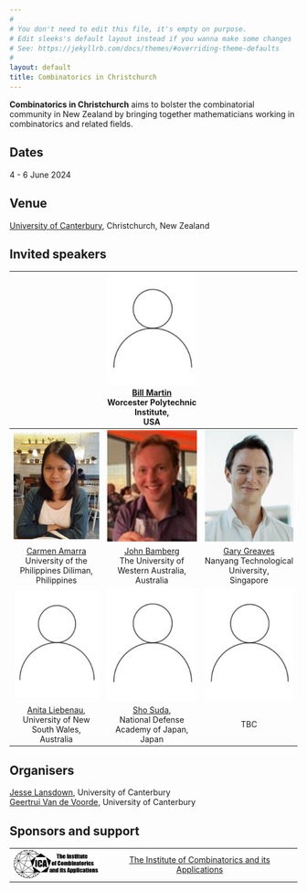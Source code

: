```yaml
---
#
# You don't need to edit this file, it's empty on purpose.
# Edit sleeks's default layout instead if you wanna make some changes
# See: https://jekyllrb.com/docs/themes/#overriding-theme-defaults
#
layout: default
title: Combinatorics in Christchurch
---
```

**Combinatorics in Christchurch** aims to bolster the combinatorial community in New Zealand by bringing together mathematicians working in combinatorics and related fields.

## Dates
4 - 6 June 2024

## Venue
[University of Canterbury](https://www.canterbury.ac.nz/), Christchurch, New Zealand

## Invited speakers

|  | <img src="JL_placeholderCroppedResized.jpg"> <br> [Bill Martin](https://www.wpi.edu/people/faculty/martin) <br> Worcester Polytechnic Institute, <br> USA | |
|:--:|:--:|:--:|
|  <img src="CarmenCroppedResized.jpg"> | <img src="JohnCroppedResized.jpg">  | <img src="GaryGreavesCroppedResized.jpg">  |
| [Carmen Amarra](https://math.upd.edu.ph/faculty/amarra-maria-carmen) <br> University of the Philippines Diliman, <br> Philippines  | [John Bamberg](https://johnbamberg.github.io/) <br> The University of Western Australia,<br> Australia | [Gary Greaves](https://personal.ntu.edu.sg/gary/) <br> Nanyang Technological University, <br> Singapore |
| <img src="JL_placeholderCroppedResized.jpg"> | <img src="JL_placeholderCroppedResized.jpg"> | <img src="JL_placeholderCroppedResized.jpg"> |
| [Anita Liebenau](https://sites.google.com/site/aliebenau/home), <br> University of New South Wales, <br> Australia |  [Sho Suda](https://researchmap.jp/7000005386?lang=en), <br> National Defense Academy of Japan, <br> Japan | TBC |

## Organisers
[Jesse Lansdown](https://www.jesselansdown.com/), University of Canterbury <br>
[Geertrui Van de Voorde](https://www.canterbury.ac.nz/engineering/contact-us/people/geertrui-van-de-voorde.html), University of Canterbury

## Sponsors and support
| | |
|:--:|:--:|
| <img src="ICAlogo.png" width="150" height="50"> | [The Institute of Combinatorics and its Applications](http://the-ica.org/) |

